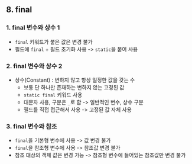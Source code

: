 ## 8. final

### 1. final 변수와 상수 1
- `final` 키워드가 붙은 값은 변경 불가
- 필드에 `final` + 필드 초기화 사용 -> `static`을 붙여 사용

### 2. final 변수와 상수 2
- 상수(Constant) : 변하지 않고 항상 일정한 값을 갖는 수
  - 보통 단 하나만 존재하는 변하지 않는 고정된 값
  - `static final` 키워드 사용
  - 대문자 사용, 구분은 `_`로 함 -> 일반적인 변수, 상수 구분
  - 필드를 직접 접근해서 사용 -> 고정된 값 자체 사용

### 3. final 변수와 참조
- `final`을 기본형 변수에 사용 -> 값 변경 불가
- `final`을 참조형 변수에 사용 -> 참조값 변경 불가
- 참조 대상의 객체 값은 변경 가능 -> 참조형 변수에 들어있는 참조값만 변경 불가